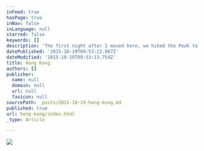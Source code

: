 ```yaml
---
inFeed: true
hasPage: true
inNav: false
inLanguage: null
starred: false
keywords: []
description: 'The first night after I moved here, we hiked the Peak to look down upon the tallest buildings I have ever seen.'
datePublished: '2015-10-19T09:53:22.067Z'
dateModified: '2015-10-19T09:53:13.754Z'
title: Hong Kong
authors: []
publisher:
  name: null
  domain: null
  url: null
  favicon: null
sourcePath: _posts/2015-10-19-hong-kong.md
published: true
url: hong-kong/index.html
_type: Article

---
```

![](https://the-grid-user-content.s3-us-west-2.amazonaws.com/0353b530-d4dc-415a-b811-52f81dbfbf54.jpg)